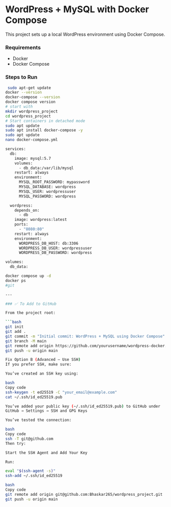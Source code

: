# WordPress + MySQL with Docker Compose

This project sets up a local WordPress environment using Docker Compose.

### Requirements
- Docker
- Docker Compose

### Steps to Run

```bash
 sudo apt-get update
docker --version
docker-compose --version
docker compose version
# start with 
mkdir wordpress_project
cd wordpress_project
# Start containers in detached mode
sudo apt update
sudo apt install docker-compose -y
sudo apt update
nano docker-compose.yml

services:
  db:
    image: mysql:5.7
    volumes:
      - db_data:/var/lib/mysql
    restart: always
    environment:
      MYSQL_ROOT_PASSWORD: mypassword
      MYSQL_DATABASE: wordpress
      MYSQL_USER: wordpressuser
      MYSQL_PASSWORD: wordpress

  wordpress:
    depends_on:
      - db
    image: wordpress:latest
    ports:
      - "8080:80"
    restart: always
    environment:
      WORDPRESS_DB_HOST: db:3306
      WORDPRESS_DB_USER: wordpressuser
      WORDPRESS_DB_PASSWORD: wordpress

volumes:
  db_data:

docker compose up -d
docker ps
#git

---

### ✅ To Add to GitHub

From the project root:

```bash
git init
git add .
git commit -m "Initial commit: WordPress + MySQL using Docker Compose"
git branch -M main
git remote add origin https://github.com/yourusername/wordpress-docker.git
git push -u origin main

Fix Option B (Advanced – Use SSH)
If you prefer SSH, make sure:

You’ve created an SSH key using:

bash
Copy code
ssh-keygen -t ed25519 -C "your_email@example.com"
cat ~/.ssh/id_ed25519.pub

You’ve added your public key (~/.ssh/id_ed25519.pub) to GitHub under
GitHub → Settings → SSH and GPG Keys

You’ve tested the connection:

bash
Copy code
ssh -T git@github.com
Then try:

Start the SSH Agent and Add Your Key

Run:

eval "$(ssh-agent -s)"
ssh-add ~/.ssh/id_ed25519

bash
Copy code
git remote add origin git@github.com:Bhaskar265/wordpress_project.git
git push -u origin main

